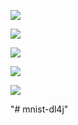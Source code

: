 <img src="docs/app1.png"/><p></p>
<img src="docs/app11.png"/><p></p>
<img src="docs/app2.png"/><p></p>
<img src="docs/app3.png"/><p></p>
<img src="docs/app4.png"/><p></p>"# mnist-dl4j" 
